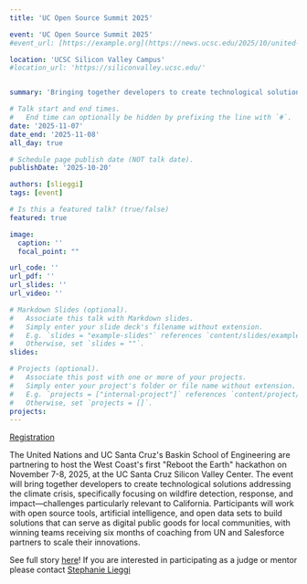 ```yaml
---
title: 'UC Open Source Summit 2025'

event: 'UC Open Source Summit 2025'
#event_url: [https://example.org](https://news.ucsc.edu/2025/10/united-nations-baskin-engineering-reboot-the-earth-hackathon/)

location: 'UCSC Silicon Valley Campus'
#location_url: 'https://siliconvalley.ucsc.edu/'


summary: 'Bringing together developers to create technological solutions to address the climate crisis.'

# Talk start and end times.
#   End time can optionally be hidden by prefixing the line with `#`.
date: '2025-11-07'
date_end: '2025-11-08'
all_day: true

# Schedule page publish date (NOT talk date).
publishDate: '2025-10-20'

authors: [slieggi]
tags: [event]

# Is this a featured talk? (true/false)
featured: true

image:
  caption: ''
  focal_point: ""

url_code: ''
url_pdf: ''
url_slides: ''
url_video: ''

# Markdown Slides (optional).
#   Associate this talk with Markdown slides.
#   Simply enter your slide deck's filename without extension.
#   E.g. `slides = "example-slides"` references `content/slides/example-slides.md`.
#   Otherwise, set `slides = ""`.
slides:

# Projects (optional).
#   Associate this post with one or more of your projects.
#   Simply enter your project's folder or file name without extension.
#   E.g. `projects = ["internal-project"]` references `content/project/deep-learning/index.md`.
#   Otherwise, set `projects = []`.
projects:
---
```


[Registration](https://forms.office.com/pages/responsepage.aspx?id=2zWeD09UYE-9zF6kFubccHmtLSqBYbBDoSCkHgfKhHpUQkJWWTk4R0tXQkxFWEQ0MDBOUTMyWk9JSy4u&route=shorturl)

The United Nations and UC Santa Cruz's Baskin School of Engineering are partnering to host the West Coast's first "Reboot the Earth" hackathon on November 7-8, 2025, at the UC Santa Cruz Silicon Valley Center. The event will bring together developers to create technological solutions addressing the climate crisis, specifically focusing on wildfire detection, response, and impact—challenges particularly relevant to California. Participants will work with open source tools, artificial intelligence, and open data sets to build solutions that can serve as digital public goods for local communities, with winning teams receiving six months of coaching from UN and Salesforce partners to scale their innovations. 

See full story [here](https://news.ucsc.edu/2025/10/united-nations-baskin-engineering-reboot-the-earth-hackathon/)! If you are interested in participating as a judge or mentor please contact [Stephanie Lieggi](mailto:slieggi@ucsc.edu)

